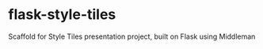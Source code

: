 flask-style-tiles
=================

Scaffold for Style Tiles presentation project, built on Flask using Middleman
